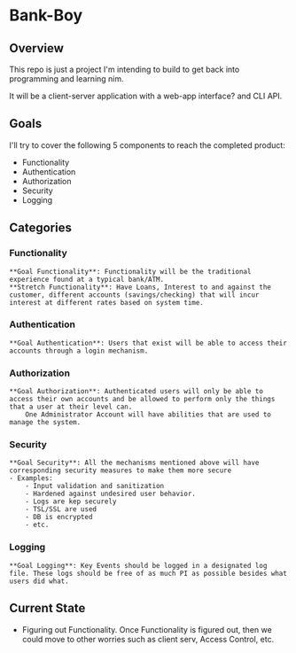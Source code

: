 # Bank-Boy
## Overview
This repo is just a project I'm intending to build to get back into programming and learning nim.

It will be a client-server application with a web-app interface? and CLI API.

## Goals
I'll try to cover the following 5 components to reach the completed product:
- Functionality
- Authentication
- Authorization
- Security
- Logging

## Categories
### Functionality
	**Goal Functionality**:	Functionality will be the traditional experience found at a typical bank/ATM.
	**Stretch Functionality**: Have Loans, Interest to and against the customer, different accounts (savings/checking) that will incur interest at different rates based on system time.


### Authentication
	**Goal Authentication**: Users that exist will be able to access their accounts through a login mechanism.

### Authorization
	**Goal Authorization**: Authenticated users will only be able to access their own accounts and be allowed to perform only the things that a user at their level can.
		One Administrator Account will have abilities that are used to manage the system.


### Security
	**Goal Security**: All the mechanisms mentioned above will have corresponding security measures to make them more secure
	- Examples:
		- Input validation and sanitization
		- Hardened against undesired user behavior.
		- Logs are kep securely
		- TSL/SSL are used
		- DB is encrypted
		- etc.


### Logging
	**Goal Logging**: Key Events should be logged in a designated log file. These logs should be free of as much PI as possible besides what users did what.



## Current State
- Figuring out Functionality.
	Once Functionality is figured out, then we could move to other worries such as client serv, Access Control, etc.
